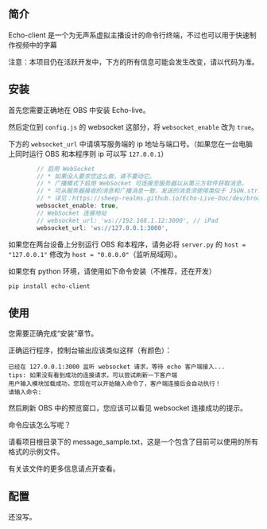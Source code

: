 ## 简介

Echo-client 是一个为无声系虚拟主播设计的命令行终端，不过也可以用于快速制作视频中的字幕

注意：本项目仍在活跃开发中，下方的所有信息可能会发生改变，请以代码为准。

## 安装

首先您需要正确地在 OBS 中安装 Echo-live。

然后定位到 `config.js` 的 websocket 这部分，将 `websocket_enable` 改为 `true`。

下方的 `websocket_url` 中请填写服务端的 ip 地址与端口号。（如果您在一台电脑上同时运行 OBS 和本程序则 ip 可以写 `127.0.0.1`）

```js
        // 启用 WebSocket
        // * 如果没人要求您这么做，请不要动它。
        // * 广播模式下启用 WebSocket 可连接至服务器以从第三方软件获取消息。
        // * 可从服务器接收的消息和广播消息一致，发送的消息须使用类似于 JSON.stringify 的方法序列化。
        // * 详见：https://sheep-realms.github.io/Echo-Live-Doc/dev/broadcast/
        websocket_enable: true,
        // WebSocket 连接地址
        // websocket_url: 'ws://192.168.1.12:3000', // iPad
        websocket_url: 'ws://127.0.0.1:3000',
```

如果您在两台设备上分别运行 OBS 和本程序，请务必将 `server.py` 的 `host = "127.0.0.1"` 修改为 `host = "0.0.0.0"`（监听局域网）。

如果您有 python 环境，请使用如下命令安装（不推荐，还在开发）

```sh
pip install echo-client
```

## 使用

您需要正确完成“安装”章节。

正确运行程序，控制台输出应该类似这样（有颜色）：

```
已经在 127.0.0.1:3000 监听 websocket 请求，等待 echo 客户端接入...
tips: 如果没有看到成功的连接请求，可以尝试刷新一下客户端
用户输入模块加载成功，您现在可以开始输入命令了，客户端连接后会自动执行！
请输入命令:
```

然后刷新 OBS 中的预览窗口，您应该可以看见 websocket 连接成功的提示。

命令应该怎么写呢？

请看项目根目录下的 message_sample.txt，这是一个包含了目前可以使用的所有格式的示例文件。

有关该文件的更多信息请点开查看。

## 配置

还没写。

